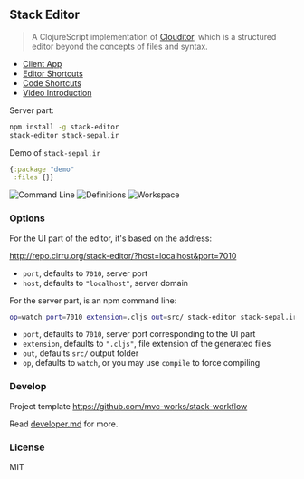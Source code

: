 
Stack Editor
----

> A ClojureScript implementation of [Clouditor](https://github.com/Cirru/clouditor/), which is a structured editor beyond the concepts of files and syntax.

* [Client App](http://repo.cirru.org/stack-editor/)
* [Editor Shortcuts](https://github.com/Cirru/stack-editor/wiki/Keyboard-Shortcuts)
* [Code Shortcuts](https://github.com/Cirru/respo-cirru-editor/wiki/Keyboard-Shortcuts)
* [Video Introduction](https://youtu.be/PdP7DHlQBoQ)

Server part:

```bash
npm install -g stack-editor
stack-editor stack-sepal.ir
```

Demo of `stack-sepal.ir`

```clojure
{:package "demo"
 :files {}}
```

![Command Line](https://pbs.twimg.com/media/C9yqvkoUQAApmpZ.png:large)
![Definitions](https://pbs.twimg.com/media/C9yqb_aUAAEVE-N.png:large)
![Workspace](https://pbs.twimg.com/media/C9yqd79UAAABjvD.png:large)

### Options

For the UI part of the editor, it's based on the address:

<http://repo.cirru.org/stack-editor/?host=localhost&port=7010>

* `port`, defaults to `7010`, server port
* `host`, defaults to `"localhost"`, server domain

For the server part, is an npm command line:

```bash
op=watch port=7010 extension=.cljs out=src/ stack-editor stack-sepal.ir
```

* `port`, defaults to `7010`, server port corresponding to the UI part
* `extension`, defaults to `".cljs"`, file extension of the generated files
* `out`, defaults `src/` output folder
* `op`, defaults to `watch`, or you may use `compile` to force compiling

### Develop

Project template https://github.com/mvc-works/stack-workflow

Read [developer.md](./docs/develop.md) for more.

### License

MIT

